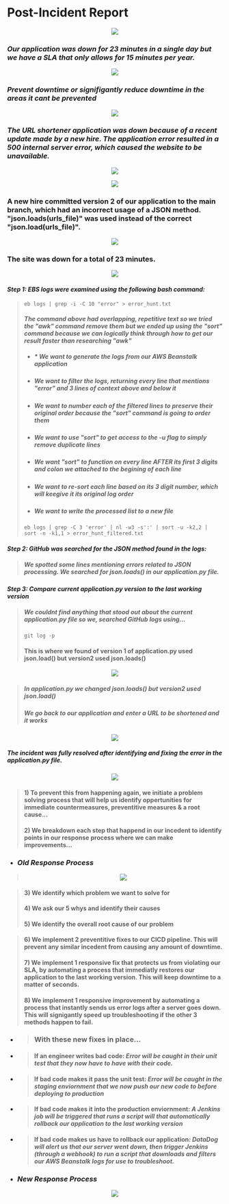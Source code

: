 # Post-Incident Report

<p align="center">
<img src="https://github.com/djtoler/dp3-1/blob/main/assets/Screenshot%202023-09-22%20at%209.23.46%20PM.png">
</p>

### _Our application was down for 23 minutes in a single day but we have a SLA that only allows for 15 minutes per year._ 

<p align="center">
<img src="https://github.com/djtoler/dp3-1/blob/main/assets/Screenshot%202023-09-22%20at%209.24.05%20PM.png">
</p>

### _Prevent downtime or signifigantly reduce downtime in the areas it cant be prevented_

<p align="center">
<img src="https://github.com/djtoler/dp3-1/blob/main/assets/Screenshot%202023-09-22%20at%209.25.16%20PM.png">
</p>

### _The URL shortener application was down because of a recent update made by a new hire. The application error resulted in a 500 internal server error, which caused the website to be unavailable._

<p align="center">
<img src="https://github.com/djtoler/dp3-1/blob/main/assets/Screenshot%202023-09-22%20at%209.27.15%20PM.png">
</p>

<p align="center">
<img src="https://github.com/djtoler/dp3-1/blob/main/assets/Screenshot%202023-09-22%20at%209.24.05%20PM.png">
</p>

### A new hire committed version 2 of our application to the main branch, which had an incorrect usage of a JSON method. "json.loads(urls_file)" was used instead of the correct "json.load(urls_file)".

<p align="center">
<img src="https://github.com/djtoler/dp3-1/blob/main/assets/Screenshot%202023-09-22%20at%209.46.20%20PM.png">
</p>

### The site was down for a total of 23 minutes.

<p align="center">
<img src="https://github.com/djtoler/dp3-1/blob/main/assets/Screenshot%202023-09-22%20at%209.46.59%20PM.png">
</p>

#### _Step 1: EBS logs were examined using the following bash command:_ 
> ```
> eb logs | grep -i -C 10 "error" > error_hunt.txt
> ```
> #### _The command above had overlapping, repetitive text so we tried the "awk" command remove them but we ended up using the "sort" command because we can logically think through how to get our result faster than researching "awk"_
> * ##### _* We want to generate the logs from our AWS Beanstalk application_
> * ##### _We want to filter the logs, returning every line that mentions "error" and 3 lines of context above and below it_
> * ##### _We want to number each of the filtered lines to preserve their original order because the "sort" command is going to order them_
> * ##### _We want to use "sort" to get access to the -u flag to simply remove duplicate lines_
> * ##### _We want "sort" to function on every line AFTER its first 3 digits and colon we attached to the begining of each line_
> * ##### _We want to re-sort each line based on its 3 digit number, which will keegive it its original log order_
> * ##### _We want to write the processed list to a new file_
> ```
> eb logs | grep -C 3 'error' | nl -w3 -s':' | sort -u -k2,2 | sort -n -k1,1 > error_hunt_filtered.txt
> ```

#### _Step 2: GitHub was searched for the JSON method found in the logs:_ 
> ##### We spotted some lines mentioning errors related to JSON processing. We searched for json.loads() in our application.py file. 

#### _Step 3: Compare current application.py version to the last working version_
> ##### We couldnt find anything that stood out about the current application.py file so we, searched GitHub logs using...
> ```
> git log -p
>```
> #### This is where we found of version 1 of application.py used json.load() but version2 used json.loads()

<p align="center">
<img src="https://github.com/djtoler/dp3-1/blob/main/assets/Screenshot%202023-09-22%20at%209.45.24%20PM.png">
</p>

> ##### In application.py we changed json.loads() but version2 used json.load()
> ##### We go back to our application and enter a URL to be shortened and it works

<p align="center">
<img src="https://github.com/djtoler/dp3-1/blob/main/assets/Screenshot%202023-09-22%20at%209.47.23%20PM.png">
</p>

##### The incident was fully resolved after identifying and fixing the error in the application.py file.

<p align="center">
<img src="https://github.com/djtoler/dp3-1/blob/main/assets/Screenshot%202023-09-22%20at%209.47.59%20PM.png">
</p>

> #### 1) To prevent this from happening again, we initiate a problem solving process that will help us identify oppertunities for immediate countermeasures, preventitive measures & a root cause...
> #### 2) We breakdown each step that happend in our incedent to identify points in our response process where we can make improvements...

* ### _Old Response Process_
> <p align="center">
> <img src="https://github.com/djtoler/dp3-1/blob/main/assets/5.drawio.png">
> </p>

> #### 3) We identify which problem we want to solve for
> #### 4) We ask our 5 whys and identify their causes
> #### 5) We identify the overall root cause of our problem

> #### 6) We implement 2 preventitive fixes to our CICD pipeline. This will prevent any similar incedent from causing any amount of downtime.
> #### 7) We implement 1 responsive fix that protects us from violating our SLA, by automating a process that immediatly restores our application to the last working version. This will keep downtime to a matter of seconds.
> #### 8) We implement 1 responsive improvement by automating a process that instantly sends us error logs after a server goes down. This will signigantly speed up troubleshooting if the other 3 methods happen to fail.


* > ### With these new fixes in place...
* > #### If an engineer writes bad code: _Error will be caught in their unit test that they now have to have with their code._
* > #### If bad code makes it pass the unit test: _Error will be caught in the staging enviornment that we now push our new code to before deploying to production_
* > #### If bad code makes it into the production enviornment: _A Jenkins job will be triggered that runs a script will that automatically rollback our application to the last working version_ 
* > #### If bad code makes us have to rollback our application: _DataDog will alert us that our server went down, then trigger Jenkins (through a webhook) to run a script that downloads and filters our AWS Beanstalk logs for use to troubleshoot._ 

* ### _New Response Process_
<p align="center">
<img src="https://github.com/djtoler/dp3-1/blob/main/assets/7.drawio.png">
</p>
